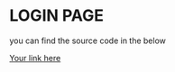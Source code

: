 # LOGIN PAGE

you can find the source code in the below 

[Your link here](https://drive.google.com/file/d/1KeNbCwVnLMCoCaC6jG52FUqyWeAbeJxH/view?usp=sharing)

